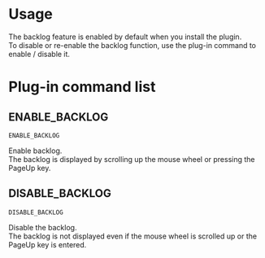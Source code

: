 Usage
=====

The backlog feature is enabled by default when you install the plugin.  
To disable or re-enable the backlog function, use the plug-in command
to enable / disable it.


Plug-in command list
====================

ENABLE_BACKLOG
--------------

    ENABLE_BACKLOG

Enable backlog.  
The backlog is displayed by scrolling up the mouse wheel or pressing
the PageUp key.

DISABLE_BACKLOG
---------------

    DISABLE_BACKLOG

Disable the backlog.  
The backlog is not displayed even if the mouse wheel is scrolled up
or the PageUp key is entered.
